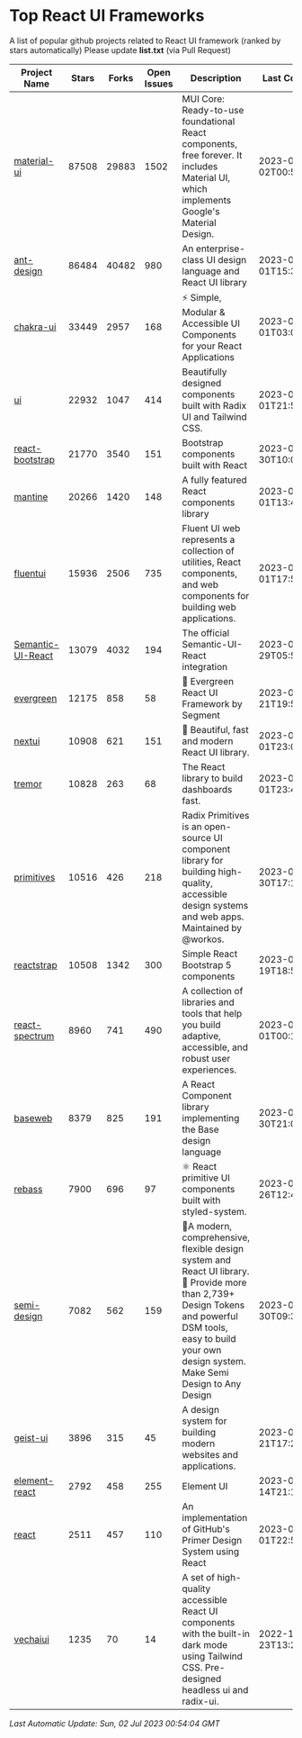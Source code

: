 # Top React UI Frameworks

A list of popular github projects related to React UI framework (ranked by stars automatically)
Please update **list.txt** (via Pull Request)

| Project Name | Stars | Forks | Open Issues | Description | Last Commit |
| ------------ | ----- | ----- | ----------- | ----------- | ----------- |
| [material-ui](https://github.com/mui/material-ui) |87508|29883|1502|MUI Core: Ready-to-use foundational React components, free forever. It includes Material UI, which implements Google&#39;s Material Design.|2023-07-02T00:53:58Z|
| [ant-design](https://github.com/ant-design/ant-design) |86484|40482|980|An enterprise-class UI design language and React UI library|2023-07-01T15:35:51Z|
| [chakra-ui](https://github.com/chakra-ui/chakra-ui) |33449|2957|168|⚡️ Simple, Modular &amp; Accessible UI Components for your React Applications|2023-07-01T03:03:14Z|
| [ui](https://github.com/shadcn/ui) |22932|1047|414|Beautifully designed components built with Radix UI and Tailwind CSS.|2023-07-01T21:51:39Z|
| [react-bootstrap](https://github.com/react-bootstrap/react-bootstrap) |21770|3540|151|Bootstrap components built with React|2023-06-30T10:06:05Z|
| [mantine](https://github.com/mantinedev/mantine) |20266|1420|148|A fully featured React components library|2023-07-01T13:41:18Z|
| [fluentui](https://github.com/microsoft/fluentui) |15936|2506|735|Fluent UI web represents a collection of utilities, React components, and web components for building web applications.|2023-07-01T17:50:47Z|
| [Semantic-UI-React](https://github.com/Semantic-Org/Semantic-UI-React) |13079|4032|194|The official Semantic-UI-React integration|2023-06-29T05:59:01Z|
| [evergreen](https://github.com/segmentio/evergreen) |12175|858|58|🌲 Evergreen React UI Framework by Segment|2023-06-21T19:59:06Z|
| [nextui](https://github.com/nextui-org/nextui) |10908|621|151|🚀   Beautiful, fast and modern React UI library.|2023-07-01T23:06:17Z|
| [tremor](https://github.com/tremorlabs/tremor) |10828|263|68|The React library to build dashboards fast.|2023-07-01T23:47:13Z|
| [primitives](https://github.com/radix-ui/primitives) |10516|426|218|Radix Primitives is an open-source UI component library for building high-quality, accessible design systems and web apps. Maintained by @workos.|2023-06-30T17:18:06Z|
| [reactstrap](https://github.com/reactstrap/reactstrap) |10508|1342|300|Simple React Bootstrap 5 components|2023-06-19T18:54:39Z|
| [react-spectrum](https://github.com/adobe/react-spectrum) |8960|741|490|A collection of libraries and tools that help you build adaptive, accessible, and robust user experiences.|2023-07-01T00:17:18Z|
| [baseweb](https://github.com/uber/baseweb) |8379|825|191|A React Component library implementing the Base design language|2023-06-30T21:05:48Z|
| [rebass](https://github.com/rebassjs/rebass) |7900|696|97|:atom_symbol: React primitive UI components built with styled-system.|2023-01-26T12:47:44Z|
| [semi-design](https://github.com/DouyinFE/semi-design) |7082|562|159|🚀A modern, comprehensive, flexible design system and React UI library. 🎨 Provide more than 2,739+ Design Tokens and powerful DSM tools, easy to build your own design system. Make Semi Design to Any Design|2023-06-30T09:30:26Z|
| [geist-ui](https://github.com/geist-org/geist-ui) |3896|315|45|A design system for building modern websites and applications.|2023-04-21T17:25:25Z|
| [element-react](https://github.com/ElemeFE/element-react) |2792|458|255|Element UI|2023-01-14T21:13:08Z|
| [react](https://github.com/primer/react) |2511|457|110|An implementation of GitHub&#39;s Primer Design System using React|2023-07-01T22:58:18Z|
| [vechaiui](https://github.com/vechai/vechaiui) |1235|70|14|A set of high-quality accessible React UI components with the built-in dark mode using Tailwind CSS. Pre-designed headless ui and radix-ui.|2022-12-23T13:29:41Z|

*Last Automatic Update: Sun, 02 Jul 2023 00:54:04 GMT*